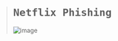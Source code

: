># `Netflix Phishing`
>
>![image](https://github.com/imvickykumar/Netflix-Phishing/assets/50515418/9af45985-d255-4125-bcf8-c33abb1b755e)
